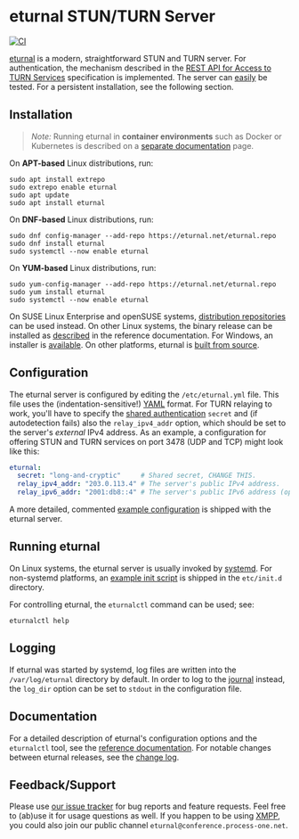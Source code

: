 # eturnal STUN/TURN Server

[![CI](https://github.com/processone/eturnal/actions/workflows/ci.yml/badge.svg)][1]

[eturnal][2] is a modern, straightforward STUN and TURN server. For
authentication, the mechanism described in the [REST API for Access to TURN
Services][3] specification is implemented. The server can [easily][4] be tested.
For a persistent installation, see the following section.

## Installation

> _Note:_ Running eturnal in **container environments** such as Docker or
> Kubernetes is described on a [separate documentation][5] page.

On **APT-based** Linux distributions, run:

    sudo apt install extrepo
    sudo extrepo enable eturnal
    sudo apt update
    sudo apt install eturnal

On **DNF-based** Linux distributions, run:

    sudo dnf config-manager --add-repo https://eturnal.net/eturnal.repo
    sudo dnf install eturnal
    sudo systemctl --now enable eturnal

On **YUM-based** Linux distributions, run:

    sudo yum-config-manager --add-repo https://eturnal.net/eturnal.repo
    sudo yum install eturnal
    sudo systemctl --now enable eturnal

On SUSE Linux Enterprise and openSUSE systems, [distribution repositories][6]
can be used instead. On other Linux systems, the binary release can be installed
as [described][7] in the reference documentation. For Windows, an installer is
[available][8]. On other platforms, eturnal is [built from source][9].

## Configuration

The eturnal server is configured by editing the `/etc/eturnal.yml` file. This
file uses the (indentation-sensitive!) [YAML][10] format. For TURN relaying to
work, you'll have to specify the [shared authentication][3] `secret` and (if
autodetection fails) also the `relay_ipv4_addr` option, which should be set to
the server's _external_ IPv4 address. As an example, a configuration for
offering STUN and TURN services on port 3478 (UDP and TCP) might look like
this:

```yaml
eturnal:
  secret: "long-and-cryptic"     # Shared secret, CHANGE THIS.
  relay_ipv4_addr: "203.0.113.4" # The server's public IPv4 address.
  relay_ipv6_addr: "2001:db8::4" # The server's public IPv6 address (optional).
```

A more detailed, commented [example configuration][10] is shipped with the
eturnal server.

## Running eturnal

On Linux systems, the eturnal server is usually invoked by [systemd][11]. For
non-systemd platforms, an [example init script][12] is shipped in the
`etc/init.d` directory.

For controlling eturnal, the `eturnalctl` command can be used; see:

    eturnalctl help

## Logging

If eturnal was started by systemd, log files are written into the
`/var/log/eturnal` directory by default. In order to log to the [journal][13]
instead, the `log_dir` option can be set to `stdout` in the configuration file.

## Documentation

For a detailed description of eturnal's configuration options and the
`eturnalctl` tool, see the [reference documentation][14]. For notable changes
between eturnal releases, see the [change log][15].

## Feedback/Support

Please use [our issue tracker][16] for bug reports and feature requests. Feel
free to (ab)use it for usage questions as well. If you happen to be using
[XMPP][17], you could also join our public channel
`eturnal@conference.process-one.net`.

 [1]: https://github.com/processone/eturnal/actions/workflows/ci.yml
 [2]: https://eturnal.net/
 [3]: https://tools.ietf.org/html/draft-uberti-behave-turn-rest-00
 [4]: https://github.com/processone/eturnal/blob/master/QUICK-TEST.md
 [5]: https://eturnal.net/documentation/code/docker.html
 [6]: https://software.opensuse.org/download/?package=eturnal&project=devel:languages:erlang
 [7]: https://eturnal.net/documentation/#Installation
 [8]: https://eturnal.net/windows/
 [9]: https://github.com/processone/eturnal/blob/1.9.1/INSTALL.md
[10]: https://en.wikipedia.org/wiki/YAML
[11]: https://github.com/processone/eturnal/blob/1.9.1/config/eturnal.yml
[12]: https://www.freedesktop.org/software/systemd/man/systemctl.html
[13]: https://github.com/processone/eturnal/blob/1.9.1/scripts/eturnal.init
[14]: https://www.freedesktop.org/software/systemd/man/systemd-journald.service.html
[15]: https://eturnal.net/documentation/
[16]: https://github.com/processone/eturnal/blob/1.9.1/CHANGELOG.md
[17]: https://github.com/processone/eturnal/issues
[18]: https://xmpp.org
